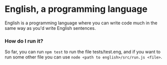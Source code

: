 # English, a programming language

English is a programming language where you can write code much in the same way as you'd write English sentences.

### How do I run it?

So far, you can run `npm test` to run the file tests/test.eng, and if you want to run some other file you can use `node <path to english>/src/run.js <file>`.


